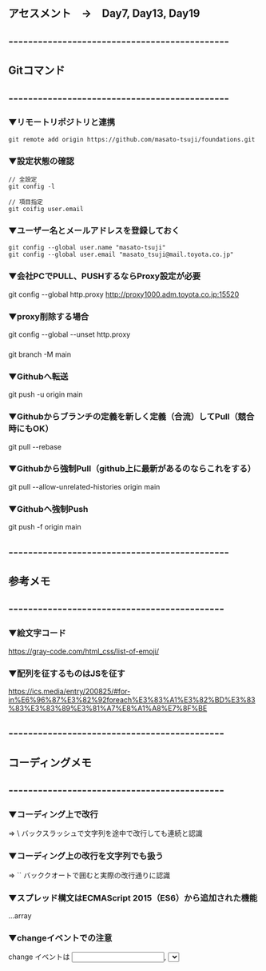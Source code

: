 
## アセスメント　→　Day7, Day13, Day19


## ---------------------------------------------
## Gitコマンド
## ---------------------------------------------

### ▼リモートリポジトリと連携
```
git remote add origin https://github.com/masato-tsuji/foundations.git
```

### ▼設定状態の確認
```
// 全設定
git config -l

// 項目指定
git coifig user.email
```

### ▼ユーザー名とメールアドレスを登録しておく
```
git config --global user.name "masato-tsuji"
git config --global user.email "masato_tsuji@mail.toyota.co.jp"
```

### ▼会社PCでPULL、PUSHするならProxy設定が必要
git config --global http.proxy http://proxy1000.adm.toyota.co.jp:15520

### ▼proxy削除する場合
git config --global --unset http.proxy


### 
git branch -M main  


### ▼Githubへ転送
git push -u origin main

### ▼Githubからブランチの定義を新しく定義（合流）してPull（競合時にもOK）
git pull --rebase


### ▼Githubから強制Pull（github上に最新があるのならこれをする）
git pull --allow-unrelated-histories  origin main


### ▼Githubへ強制Push
git push -f  origin main


## ---------------------------------------------
## 参考メモ
## --------------------------------------------

### ▼絵文字コード
https://gray-code.com/html_css/list-of-emoji/

### ▼配列を征するものはJSを征す
https://ics.media/entry/200825/#for-in%E6%96%87%E3%82%92foreach%E3%83%A1%E3%82%BD%E3%83%83%E3%83%89%E3%81%A7%E8%A1%A8%E7%8F%BE


## --------------------------------------------
## コーディングメモ
## --------------------------------------------


### ▼コーディング上で改行
 ⇒ \ バックスラッシュで文字列を途中で改行しても連続と認識

### ▼コーディング上の改行を文字列でも扱う
 ⇒ `` バッククオートで囲むと実際の改行通りに認識

### ▼スプレッド構文はECMAScript 2015（ES6）から追加された機能
...array

### ▼changeイベントでの注意
change イベントは <input>, <select>, <textarea> 要素において、
ユーザーが要素の値を変更したときに発行されます。 input イベントとは異なり、 
change イベントは要素の値 (value) が変更されるたびに発生するとは限りません。


### ▼2次元配列を1次元に
````JS
arr = [[1, 2], [3, 4], [5, 6]]

res = arr.reduce( (newArr,elem) => {
  return  newArr.concat(elem)
}, [] )

console.log(res)   //[1, 2, 3, 4, 5, 6]

//returnなし
res = arr.reduce( (newArr,elem) => 
   newArr.concat(elem)
, [] )
````

## ---------------------------------------------
### ▼3次元
````JS
arr = [[[1,2]],[[3,4],[5,6]]]

res = arr.reduce( (newArr,elem) => 
            newArr.concat(elem), [] 
            ).reduce( (newArr2, elem2) => 
            newArr2.concat(elem2), [] )

console.log(res) //[1, 2, 3, 4, 5, 6]
````

### オブジェクトの変換


````js
// Object.keys() キーの配列を作成
const fruits = {
  banana: 28,
  apple: 17,
  orange: 54,
}

const keys = Object.keys(fruits)
console.log(keys) // [banana, apple, orange]
````

````js
// Object.values() 値の配列を作成
const fruits = {
  banana: 28,
  apple: 17,
  orange: 54,
}

const values = Object.values(fruits)
console.log(values) // [28, 17, 54]
````

````js
// Object.entries() キーと値の配列を作成
const fruits = {
  banana: 28,
  apple: 17,
  orange: 54,
}

const entries = Object.entries(fruits)
console.log(entries)
// [[apple, 28], [orange, 17], [pear, 54]]
````



## ------------------------------------------------
## Math
## ------------------------------------------------

### ▼ Math.random
Math.random() 関数は、 0 以上 1 未満 (0 は含むが、 1 は含まない) の範囲で浮動小数点の擬似乱数を返します。その範囲ではほぼ均一な分布で、ユーザーは範囲の拡大をすることができます。実装側で乱数生成アルゴリズムの初期シードを選択します。ユーザーが初期シードを選択、またはリセットすることは出来ません。
````JS
function getRandomInt(max) {
  return Math.floor(Math.random() * max);
}

console.log(getRandomInt(3));
// Expected output: 0, 1 or 2

console.log(getRandomInt(1));
// Expected output: 0

console.log(Math.random());
// Expected output: a number from 0 to <1
````

2 つの値の間のランダムな整数を得る
この例は指定した値の間のランダムな整数を返します。返値は min 以上 (min が整数でない場合、 min より大きい次の整数以上)、 max 未満です。

````JS
function getRandomInt(min, max) {
  min = Math.ceil(min);
  max = Math.floor(max);
  return Math.floor(Math.random() * (max - min) + min); //The maximum is exclusive and the minimum is inclusive
}
````

### ▼ Math.floor()
Math.floor() 関数は与えられた数値以下の最大の**整数**を返します。切り捨て
※マイナスは勘違いしやすいので注意⚠️

````JS
console.log(Math.floor(5.95));
// Expected output: 5

console.log(Math.floor(5.05));
// Expected output: 5

console.log(Math.floor(5));
// Expected output: 5

console.log(Math.floor(-5.05));
// Expected output: -6

````

### ▼ Math.cewil()
Math.ceil() 関数は、引数として与えた数以上の最小の整数を返します。切り上げ
注: Math.ceil(null) は整数の 0 を返し、 NaN エラーは返しません。
````JS
console.log(Math.ceil(0.95));
// Expected output: 1

console.log(Math.ceil(4));
// Expected output: 4

console.log(Math.ceil(7.004));
// Expected output: 8

console.log(Math.ceil(-7.004));
// Expected output: -7

Math.ceil(0.95); // 1
Math.ceil(4); // 4
Math.ceil(7.004); // 8
Math.ceil(-0.95); // -0
Math.ceil(-4); // -4
Math.ceil(-7.004); // -7
````


### ▼十進数の丸め
````JS
/**
 * Decimal adjustment of a number.
 *
 * @param {String}  type  The type of adjustment.
 * @param {Number}  value The number.
 * @param {Integer} exp   The exponent (the 10 logarithm of the adjustment base).
 * @returns {Number} The adjusted value.
 */
function decimalAdjust(type, value, exp) {
  // If the exp is undefined or zero...
  if (typeof exp === "undefined" || +exp === 0) {
    return Math[type](value);
  }
  value = +value;
  exp = +exp;
  // If the value is not a number or the exp is not an integer...
  if (isNaN(value) || !(typeof exp === "number" && exp % 1 === 0)) {
    return NaN;
  }
  // Shift
  value = value.toString().split("e");
  value = Math[type](+(value[0] + "e" + (value[1] ? +value[1] - exp : -exp)));
  // Shift back
  value = value.toString().split("e");
  return +(value[0] + "e" + (value[1] ? +value[1] + exp : exp));
}

// Decimal round
const round10 = (value, exp) => decimalAdjust("round", value, exp);
// Decimal floor
const floor10 = (value, exp) => decimalAdjust("floor", value, exp);
// Decimal ceil
const ceil10 = (value, exp) => decimalAdjust("ceil", value, exp);

// Round
round10(55.55, -1); // 55.6
round10(55.549, -1); // 55.5
round10(55, 1); // 60
round10(54.9, 1); // 50
round10(-55.55, -1); // -55.5
round10(-55.551, -1); // -55.6
round10(-55, 1); // -50
round10(-55.1, 1); // -60
// Floor
floor10(55.59, -1); // 55.5
floor10(59, 1); // 50
floor10(-55.51, -1); // -55.6
floor10(-51, 1); // -60
// Ceil
ceil10(55.51, -1); // 55.6
ceil10(51, 1); // 60
ceil10(-55.59, -1); // -55.5
ceil10(-59, 1); // -50
````

## ------------------------------------------------
## 日付・時刻
## ------------------------------------------------


### ▼一定時間でループさせる
````js
// 開始
timeoutID = setTimeout(displayTime, 10);
// 停止
clearTimeout(timeoutID);

Date.now();  // で都度差分を見ていけば経過時間が算出できる
// フォーマットする場合
new Date(Date.now());


````


## ------------------------------------------------
## CSS
## ------------------------------------------------

### ▼要素にクラスを追加/削除

element.classList.add('hoge');
element.classList.remove('hoge');

const div = document.createElement("div");
div.className = "foo";

// 最初の状態: <div class="foo"></div>
console.log(div.outerHTML);

// classList API を用いてクラスを除去、追加
div.classList.remove("foo");
div.classList.add("anotherclass");

// <div class="anotherclass"></div>
console.log(div.outerHTML);

// visible が設定されていれば除去し、なければ追加
div.classList.toggle("visible");

// i が 10 未満であるかどうかの条件によって visible を追加または除去
div.classList.toggle("visible", i < 10);

// false
console.log(div.classList.contains("foo"));

// 複数のクラスを追加または除去
div.classList.add("foo", "bar", "baz");
div.classList.remove("foo", "bar", "baz");

// スプレッド構文を使用したクラスの追加または除去
const cls = ["foo", "bar"];
div.classList.add(...cls);
div.classList.remove(...cls);

// "foo" クラスを "bar" クラスで置き換え
div.classList.replace("foo", "bar");

// ★スタイルを元に戻す場合は（空白を代入）
div.style.backgroundColor = "";


### ▼vertical-alignが効かない

１・その要素、ブロック要素じゃないですか？
２・その要素にfloatかけてませんか？
３・かけてる所、間違ってませんか？
４・そもそもvertical-alignじゃないとダメですか？

1・ブロック要素には効かないので、インライン要素に変える。
例えば<div>タグはブロック要素なので、そのままだとvertical-alignは効きません。
なので、displayプロパティを使って、インライン要素に変えてあげましょう。
この時　display: inline;　だと高さや幅の指定ができないので、　display: table-cell;　を使います。
あとは必ず、高さを指定してください。
高さの真ん中に来るはずです。






